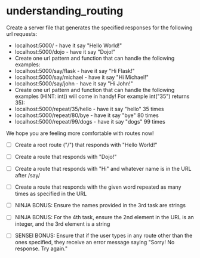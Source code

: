 # understanding_routing

Create a server file that generates the specified responses for the following url requests:

- localhost:5000/ - have it say "Hello World!"
- localhost:5000/dojo - have it say "Dojo!"
- Create one url pattern and function that can handle the following examples:
- localhost:5000/say/flask - have it say "Hi Flask!"
- localhost:5000/say/michael - have it say "Hi Michael!"
- localhost:5000/say/john - have it say "Hi John!"
- Create one url pattern and function that can handle the following examples (HINT: int() will come in handy! For example int("35") returns 35):
- localhost:5000/repeat/35/hello - have it say "hello" 35 times
- localhost:5000/repeat/80/bye - have it say "bye" 80 times
- localhost:5000/repeat/99/dogs - have it say "dogs" 99 times

We hope you are feeling more comfortable with routes now!

- [ ] Create a root route ("/") that responds with "Hello World!"

- [ ] Create a route that responds with "Dojo!"

- [ ] Create a route that responds with "Hi" and whatever name is in the URL after /say/

- [ ] Create a route that responds with the given word repeated as many times as specified in the URL

- [ ] NINJA BONUS: Ensure the names provided in the 3rd task are strings

- [ ] NINJA BONUS: For the 4th task, ensure the 2nd element in the URL is an integer, and the 3rd element is a string

- [ ] SENSEI BONUS: Ensure that if the user types in any route other than the ones specified, they receive an error message saying "Sorry! No response. Try again."
